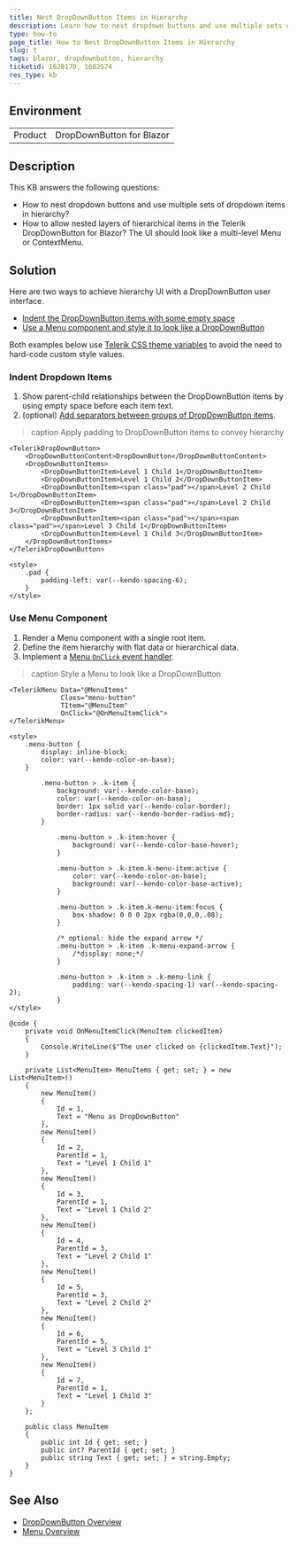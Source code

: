 ```yaml
---
title: Nest DropDownButton Items in Hierarchy
description: Learn how to nest dropdown buttons and use multiple sets of hierarchical dropdown items.
type: how-to
page_title: How to Nest DropDownButton Items in Hierarchy
slug: t
tags: blazor, dropdownbutton, hierarchy
ticketid: 1628170, 1682574
res_type: kb
---
```


## Environment

<table>
    <tbody>
        <tr>
            <td>Product</td>
            <td>DropDownButton for Blazor</td>
        </tr>
    </tbody>
</table>

## Description

This KB answers the following questions:

* How to nest dropdown buttons and use multiple sets of dropdown items in hierarchy?
* How to allow nested layers of hierarchical items in the Telerik DropDownButton for Blazor? The UI should look like a multi-level Menu or ContextMenu.

## Solution

Here are two ways to achieve hierarchy UI with a DropDownButton user interface.

* [Indent the DropDownButton items with some empty space](#indent-dropdown-items)
* [Use a Menu component and style it to look like a DropDownButton](#use-menu-component)

Both examples below use [Telerik CSS theme variables](https://www.telerik.com/design-system/docs/themes/kendo-themes/default/theme-variables/) to avoid the need to hard-code custom style values.

### Indent Dropdown Items

1. Show parent-child relationships between the DropDownButton items by using empty space before each item text.
1. (optional) [Add separators between groups of DropDownButton items](slug:dropdownbutton-kb-add-separator-between-items).

>caption Apply padding to DropDownButton items to convey hierarchy

````RAZOR
<TelerikDropDownButton>
    <DropDownButtonContent>DropDownButton</DropDownButtonContent>
    <DropDownButtonItems>
        <DropDownButtonItem>Level 1 Child 1</DropDownButtonItem>
        <DropDownButtonItem>Level 1 Child 2</DropDownButtonItem>
        <DropDownButtonItem><span class="pad"></span>Level 2 Child 1</DropDownButtonItem>
        <DropDownButtonItem><span class="pad"></span>Level 2 Child 3</DropDownButtonItem>
        <DropDownButtonItem><span class="pad"></span><span class="pad"></span>Level 3 Child 1</DropDownButtonItem>
        <DropDownButtonItem>Level 1 Child 3</DropDownButtonItem>
    </DropDownButtonItems>
</TelerikDropDownButton>

<style>
    .pad {
        padding-left: var(--kendo-spacing-6);
    }
</style>
````

### Use Menu Component

1. Render a Menu component with a single root item.
1. Define the item hierarchy with flat data or hierarchical data.
1. Implement a [Menu `OnClick` event handler](slug:components/menu/events#onclick).

>caption Style a Menu to look like a DropDownButton

````RAZOR
<TelerikMenu Data="@MenuItems"
             Class="menu-button"
             TItem="@MenuItem"
             OnClick="@OnMenuItemClick">
</TelerikMenu>

<style>
    .menu-button {
        display: inline-block;
        color: var(--kendo-color-on-base);
    }

        .menu-button > .k-item {
            background: var(--kendo-color-base);
            color: var(--kendo-color-on-base);
            border: 1px solid var(--kendo-color-border);
            border-radius: var(--kendo-border-radius-md);
        }

            .menu-button > .k-item:hover {
                background: var(--kendo-color-base-hover);
            }

            .menu-button > .k-item.k-menu-item:active {
                color: var(--kendo-color-on-base);
                background: var(--kendo-color-base-active);
            }

            .menu-button > .k-item.k-menu-item:focus {
                box-shadow: 0 0 0 2px rgba(0,0,0,.08);
            }

            /* optional: hide the expand arrow */
            .menu-button > .k-item .k-menu-expand-arrow {
                /*display: none;*/
            }

            .menu-button > .k-item > .k-menu-link {
                padding: var(--kendo-spacing-1) var(--kendo-spacing-2);
            }
</style>

@code {
    private void OnMenuItemClick(MenuItem clickedItem)
    {
        Console.WriteLine($"The user clicked on {clickedItem.Text}");
    }

    private List<MenuItem> MenuItems { get; set; } = new List<MenuItem>()
    {
        new MenuItem()
        {
            Id = 1,
            Text = "Menu as DropDownButton"
        },
        new MenuItem()
        {
            Id = 2,
            ParentId = 1,
            Text = "Level 1 Child 1"
        },
        new MenuItem()
        {
            Id = 3,
            ParentId = 1,
            Text = "Level 1 Child 2"
        },
        new MenuItem()
        {
            Id = 4,
            ParentId = 3,
            Text = "Level 2 Child 1"
        },
        new MenuItem()
        {
            Id = 5,
            ParentId = 3,
            Text = "Level 2 Child 2"
        },
        new MenuItem()
        {
            Id = 6,
            ParentId = 5,
            Text = "Level 3 Child 1"
        },
        new MenuItem()
        {
            Id = 7,
            ParentId = 1,
            Text = "Level 1 Child 3"
        }
    };

    public class MenuItem
    {
        public int Id { get; set; }
        public int? ParentId { get; set; }
        public string Text { get; set; } = string.Empty;
    }
}
````

## See Also

* [DropDownButton Overview](slug:dropdownbutton-overview)
* [Menu Overview](slug:menu-overview)
